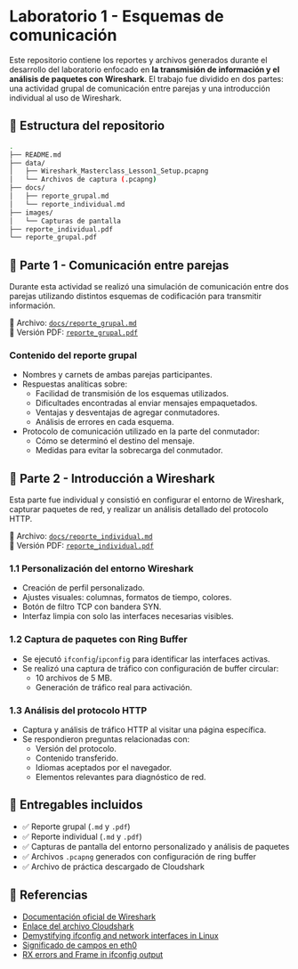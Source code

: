 # Laboratorio 1 - Esquemas de comunicación

Este repositorio contiene los reportes y archivos generados durante el desarrollo del laboratorio enfocado en **la transmisión de información y el análisis de paquetes con Wireshark**. El trabajo fue dividido en dos partes: una actividad grupal de comunicación entre parejas y una introducción individual al uso de Wireshark.

## 📁 Estructura del repositorio

```bash
.
├── README.md
├── data/
│   ├── Wireshark_Masterclass_Lesson1_Setup.pcapng
│   └── Archivos de captura (.pcapng)
├── docs/
│   ├── reporte_grupal.md
│   └── reporte_individual.md
├── images/
│   └── Capturas de pantalla
├── reporte_individual.pdf
└── reporte_grupal.pdf
```

## 👥 Parte 1 - Comunicación entre parejas

Durante esta actividad se realizó una simulación de comunicación entre dos parejas utilizando distintos esquemas de codificación para transmitir información.

📄 Archivo: [`docs/reporte_grupal.md`](docs/reporte_grupal.md)  
📄 Versión PDF: [`reporte_grupal.pdf`](reporte_grupal.pdf)

### Contenido del reporte grupal

- Nombres y carnets de ambas parejas participantes.
- Respuestas analíticas sobre:
  - Facilidad de transmisión de los esquemas utilizados.
  - Dificultades encontradas al enviar mensajes empaquetados.
  - Ventajas y desventajas de agregar conmutadores.
  - Análisis de errores en cada esquema.
- Protocolo de comunicación utilizado en la parte del conmutador:
  - Cómo se determinó el destino del mensaje.
  - Medidas para evitar la sobrecarga del conmutador.

## 🧪 Parte 2 - Introducción a Wireshark

Esta parte fue individual y consistió en configurar el entorno de Wireshark, capturar paquetes de red, y realizar un análisis detallado del protocolo HTTP.

📄 Archivo: [`docs/reporte_individual.md`](docs/reporte_individual.md)  
📄 Versión PDF: [`reporte_individual.pdf`](reporte_individual.pdf)

### 1.1 Personalización del entorno Wireshark

- Creación de perfil personalizado.
- Ajustes visuales: columnas, formatos de tiempo, colores.
- Botón de filtro TCP con bandera SYN.
- Interfaz limpia con solo las interfaces necesarias visibles.

### 1.2 Captura de paquetes con Ring Buffer

- Se ejecutó `ifconfig`/`ipconfig` para identificar las interfaces activas.
- Se realizó una captura de tráfico con configuración de buffer circular:
  - 10 archivos de 5 MB.
  - Generación de tráfico real para activación.

### 1.3 Análisis del protocolo HTTP

- Captura y análisis de tráfico HTTP al visitar una página específica.
- Se respondieron preguntas relacionadas con:
  - Versión del protocolo.
  - Contenido transferido.
  - Idiomas aceptados por el navegador.
  - Elementos relevantes para diagnóstico de red.

## 📝 Entregables incluidos

- ✅ Reporte grupal (`.md` y `.pdf`)
- ✅ Reporte individual (`.md` y `.pdf`)
- ✅ Capturas de pantalla del entorno personalizado y análisis de paquetes
- ✅ Archivos `.pcapng` generados con configuración de ring buffer
- ✅ Archivo de práctica descargado de Cloudshark

## 🧾 Referencias

- [Documentación oficial de Wireshark](https://www.wireshark.org/docs/)
- [Enlace del archivo Cloudshark](https://www.cloudshark.org/captures/e6fb36096dbb)
- [Demystifying ifconfig and network interfaces in Linux](https://codewithyury.com/demystifying-ifconfig-and-network-interfaces-in-linux/)
- [Significado de campos en eth0](https://superuser.com/questions/1153104/when-i-type-in-ifconfig-to-the-command-line-what-does-the-information-mean)
- [RX errors and Frame in ifconfig output](https://serverfault.com/questions/185331/exact-meaning-of-rx-errors-and-frame-in-ifconfig-output)
